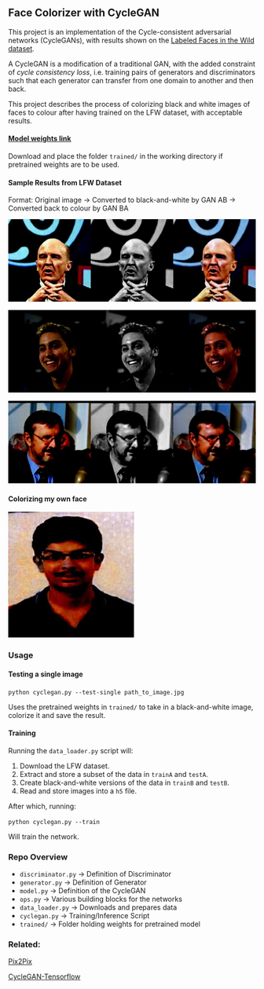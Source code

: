 ## Face Colorizer with CycleGAN

This project is an implementation of the Cycle-consistent adversarial networks (CycleGANs), with results shown on the [Labeled Faces in the Wild dataset](http://vis-www.cs.umass.edu/lfw/). 

A CycleGAN is a modification of a traditional GAN, with the added constraint of *cycle consistency loss*, i.e. training pairs of generators and discriminators such that each generator can transfer from one domain to another and then back.

This project describes the process of colorizing black and white images of faces to colour after having trained on the LFW dataset, with acceptable results.

#### [Model weights link](https://drive.google.com/drive/folders/1RhVaB7IG1yyOS-3fQWa1dCIqj5v3HW1g?usp=sharing)

Download and place the folder `trained/` in the working directory if pretrained weights are to be used.

#### Sample Results from LFW Dataset


Format: Original image -> Converted to black-and-white by GAN AB -> Converted back to colour by GAN BA

![img1](images/a_to_b_3.jpg)

![img2](images/a_to_b_19.jpg)

![img2](images/a_to_b_24.jpg)

#### Colorizing my own face

![ssk](images/ssk.jpg)

### Usage

#### Testing a single image

`python cyclegan.py --test-single path_to_image.jpg`

Uses the pretrained weights in `trained/` to take in a black-and-white image, colorize it and save the result. 

#### Training

Running the `data_loader.py` script will:

1. Download the LFW dataset.
2. Extract and store a subset of the data in `trainA` and `testA`.
3. Create black-and-white versions of the data in `trainB` and `testB`.
4. Read and store images into a `h5` file.

After which, running:

`python cyclegan.py --train`

Will train the network.

### Repo Overview

- `discriminator.py` -> Definition of Discriminator
- `generator.py` -> Definition of Generator
- `model.py` -> Definition of the CycleGAN
- `ops.py` -> Various building blocks for the networks
- `data_loader.py` -> Downloads and prepares data
- `cyclegan.py` -> Training/Inference Script
- `trained/` -> Folder holding weights for pretrained model

### Related: 

[Pix2Pix](https://phillipi.github.io/pix2pix/)

[CycleGAN-Tensorflow](https://github.com/clvrai/CycleGAN-Tensorflow/)
